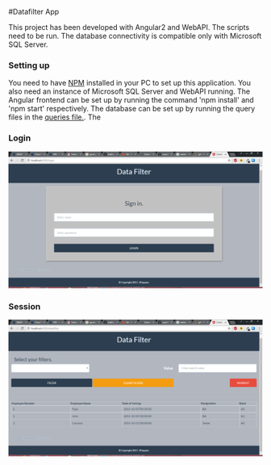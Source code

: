 #Datafilter App

This project has been developed with Angular2 and WebAPI. The scripts need to be run. The database connectivity is compatible only with Microsoft SQL Server.

### Setting up
You need to have [NPM]( https://www.npmjs.com) installed in your PC to set up this application. You also need an instance of Microsoft SQL Server and WebAPI running. The Angular frontend can be set up by running the command 'npm install' and 'npm start' respectively. The database can be set up by running the query files in the [queries file.](https://github.com/experionjoel/DatafilterApp/blob/master/Backend/queries.sql). The 

### Login
![Login Screen](/screenshots/datafilter_login.PNG?raw=true "Login Screen")

### Session
![Logged-in screen](/screenshots/datafilter.PNG?raw=true "Logged-in session")
